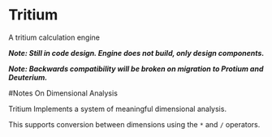 Tritium
=========

A tritium calculation engine

**_Note: Still in code design. Engine does not build, only design components._**

**_Note: Backwards compatibility will be broken on migration to Protium and Deuterium._**

#Notes On Dimensional Analysis

Tritium Implements a system of meaningful dimensional analysis.

This supports conversion between dimensions using the `*` and `/` operators.